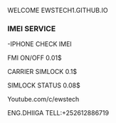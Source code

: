 WELCOME EWSTECH1.GITHUB.IO

### IMEI SERVICE

-IPHONE CHECK IMEI 

FMI ON/OFF        0.01$

CARRIER SIMLOCK   0.1$

SIMLOCK STATUS    0.08$
































Youtube.com/c/ewstech


ENG.DHIIGA      TELL:+252612886719
